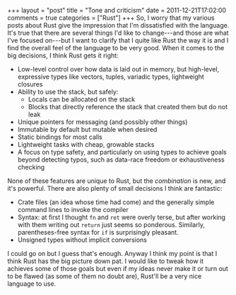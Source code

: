 +++
layout = "post"
title = "Tone and criticism"
date = 2011-12-21T17:02:00
comments = true
categories = ["Rust"]
+++
So, I worry that my various posts about Rust give the impression that
I'm dissatisfied with the language.  It's true that there are several
things I'd like to change---and those are what I've focused on---but I
want to clarify that I quite like Rust the way it is and I find the
overall feel of the language to be very good.  When it comes to the
big decisions, I think Rust gets it right:

- Low-level control over how data is laid out in memory, but
  high-level, expressive types like vectors, tuples, variadic types,
  lightweight closures
- Ability to use the stack, but safely:
  - Locals can be allocated on the stack
  - Blocks that directly reference the stack that created them
    but do not leak
- Unique pointers for messaging (and possibly other things)
- Immutable by default but mutable when desired
- Static bindings for most calls
- Lightweight tasks with cheap, growable stacks
- A focus on type safety, and particularly on using types to achieve
  goals beyond detecting typos, such as data-race freedom or
  exhaustiveness checking

None of these features are unique to Rust, but the *combination* is
new, and it's powerful.  There are also plenty of small decisions I
think are fantastic:

- Crate files (an idea whose time had come) and the generally
  simple command lines to invoke the compiler
- Syntax: at first I thought `fn` and `ret` were overly terse,
  but after working with them writing out `return` just seems so ponderous.
  Similarly, parentheses-free syntax for `if` is surprisingly pleasant.
- Unsigned types without implicit conversions

I could go on but I guess that's enough.  Anyway I think my point is
that I think Rust has the big picture down pat.  I would like to tweak
how it achieves some of those goals but even if my ideas never make it
or turn out to be flawed (as some of them no doubt are), Rust'll be a
very nice language to use.
